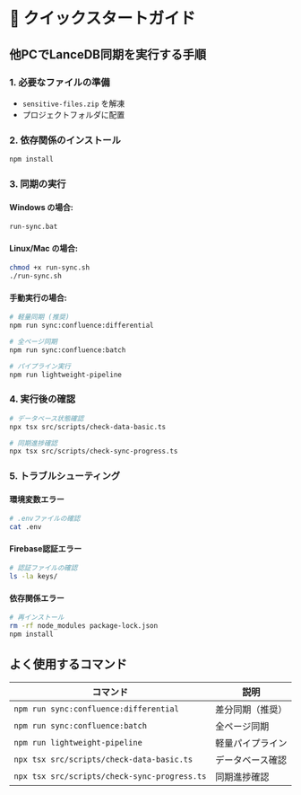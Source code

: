 # 🚀 クイックスタートガイド

## 他PCでLanceDB同期を実行する手順

### 1. 必要なファイルの準備
- `sensitive-files.zip` を解凍
- プロジェクトフォルダに配置

### 2. 依存関係のインストール
```bash
npm install
```

### 3. 同期の実行

#### Windows の場合:
```bash
run-sync.bat
```

#### Linux/Mac の場合:
```bash
chmod +x run-sync.sh
./run-sync.sh
```

#### 手動実行の場合:
```bash
# 軽量同期 (推奨)
npm run sync:confluence:differential

# 全ページ同期
npm run sync:confluence:batch

# パイプライン実行
npm run lightweight-pipeline
```

### 4. 実行後の確認
```bash
# データベース状態確認
npx tsx src/scripts/check-data-basic.ts

# 同期進捗確認
npx tsx src/scripts/check-sync-progress.ts
```

### 5. トラブルシューティング

#### 環境変数エラー
```bash
# .envファイルの確認
cat .env
```

#### Firebase認証エラー
```bash
# 認証ファイルの確認
ls -la keys/
```

#### 依存関係エラー
```bash
# 再インストール
rm -rf node_modules package-lock.json
npm install
```

## よく使用するコマンド

| コマンド | 説明 |
|---------|------|
| `npm run sync:confluence:differential` | 差分同期（推奨） |
| `npm run sync:confluence:batch` | 全ページ同期 |
| `npm run lightweight-pipeline` | 軽量パイプライン |
| `npx tsx src/scripts/check-data-basic.ts` | データベース確認 |
| `npx tsx src/scripts/check-sync-progress.ts` | 同期進捗確認 |

